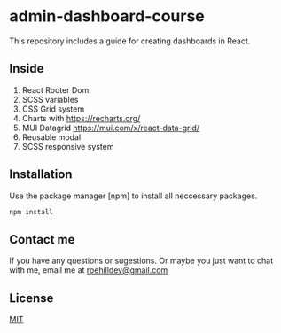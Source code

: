 # admin-dashboard-course
This repository includes a guide for creating dashboards in React.

## Inside 
1. React Rooter Dom
2. SCSS variables
3. CSS Grid system
4. Charts with https://recharts.org/
5. MUI Datagrid https://mui.com/x/react-data-grid/
6. Reusable modal
7. SCSS responsive system

## Installation

Use the package manager [npm] to install all neccessary packages.

```bash
npm install
```

## Contact me

If you have any questions or sugestions. Or maybe you just want to chat with me, email me at roehilldev@gmail.com

## License

[MIT](https://choosealicense.com/licenses/mit/)
